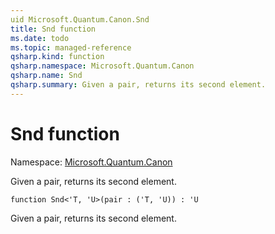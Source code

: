 ```yaml
---
uid Microsoft.Quantum.Canon.Snd
title: Snd function
ms.date: todo
ms.topic: managed-reference
qsharp.kind: function
qsharp.namespace: Microsoft.Quantum.Canon
qsharp.name: Snd
qsharp.summary: Given a pair, returns its second element.
---
```


# Snd function

Namespace: [Microsoft.Quantum.Canon](xref:Microsoft.Quantum.Canon)

Given a pair, returns its second element.
```qsharp
function Snd<'T, 'U>(pair : ('T, 'U)) : 'U
```

Given a pair, returns its second element.
